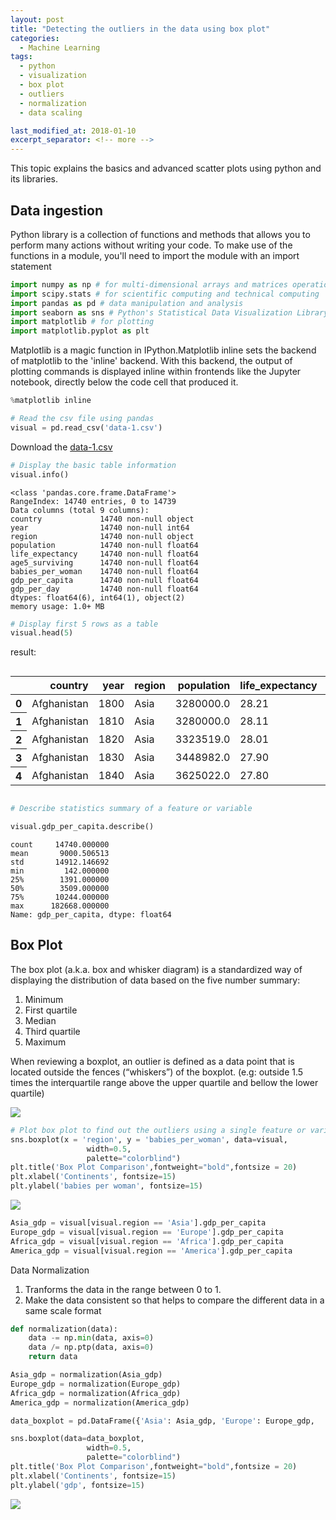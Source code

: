 ```yaml
---
layout: post
title: "Detecting the outliers in the data using box plot"
categories:
  - Machine Learning
tags:
  - python
  - visualization
  - box plot
  - outliers
  - normalization
  - data scaling

last_modified_at: 2018-01-10
excerpt_separator: <!-- more -->
---
```


This topic explains the basics and advanced scatter plots using python and its libraries.
<!-- more -->

## Data ingestion

Python library is a collection of functions and methods that allows you to perform many actions without writing your code.
To make use of the functions in a module, you'll need to import the module with an import statement

```python
import numpy as np # for multi-dimensional arrays and matrices operations
import scipy.stats # for scientific computing and technical computing
import pandas as pd # data manipulation and analysis
import seaborn as sns # Python's Statistical Data Visualization Library
import matplotlib # for plotting
import matplotlib.pyplot as plt
```

Matplotlib is a magic function in IPython.Matplotlib inline sets the backend of matplotlib to the 'inline' backend. With this backend, the output of plotting commands is displayed inline within frontends like the Jupyter notebook, directly below the code cell that produced it.

```python
%matplotlib inline
```


```python
# Read the csv file using pandas
visual = pd.read_csv('data-1.csv')
```
Download the [data-1.csv](https://github.com/dchandra1985/portfolio/blob/gh-pages/data/data-1.zip?raw=true)

```python
# Display the basic table information
visual.info()
```

    <class 'pandas.core.frame.DataFrame'>
    RangeIndex: 14740 entries, 0 to 14739
    Data columns (total 9 columns):
    country             14740 non-null object
    year                14740 non-null int64
    region              14740 non-null object
    population          14740 non-null float64
    life_expectancy     14740 non-null float64
    age5_surviving      14740 non-null float64
    babies_per_woman    14740 non-null float64
    gdp_per_capita      14740 non-null float64
    gdp_per_day         14740 non-null float64
    dtypes: float64(6), int64(1), object(2)
    memory usage: 1.0+ MB



```python
# Display first 5 rows as a table
visual.head(5)
```




result:

<div style="overflow-x:auto;">
<table>
  <thead>
    <tr style="text-align: right;">
      <th></th>
      <th>country</th>
      <th>year</th>
      <th>region</th>
      <th>population</th>
      <th>life_expectancy</th>
      <th>age5_surviving</th>
      <th>babies_per_woman</th>
      <th>gdp_per_capita</th>
      <th>gdp_per_day</th>
    </tr>
  </thead>
  <tbody>
    <tr>
      <th>0</th>
      <td>Afghanistan</td>
      <td>1800</td>
      <td>Asia</td>
      <td>3280000.0</td>
      <td>28.21</td>
      <td>53.142</td>
      <td>7.0</td>
      <td>603.0</td>
      <td>1.650924</td>
    </tr>
    <tr>
      <th>1</th>
      <td>Afghanistan</td>
      <td>1810</td>
      <td>Asia</td>
      <td>3280000.0</td>
      <td>28.11</td>
      <td>53.002</td>
      <td>7.0</td>
      <td>604.0</td>
      <td>1.653662</td>
    </tr>
    <tr>
      <th>2</th>
      <td>Afghanistan</td>
      <td>1820</td>
      <td>Asia</td>
      <td>3323519.0</td>
      <td>28.01</td>
      <td>52.862</td>
      <td>7.0</td>
      <td>604.0</td>
      <td>1.653662</td>
    </tr>
    <tr>
      <th>3</th>
      <td>Afghanistan</td>
      <td>1830</td>
      <td>Asia</td>
      <td>3448982.0</td>
      <td>27.90</td>
      <td>52.719</td>
      <td>7.0</td>
      <td>625.0</td>
      <td>1.711157</td>
    </tr>
    <tr>
      <th>4</th>
      <td>Afghanistan</td>
      <td>1840</td>
      <td>Asia</td>
      <td>3625022.0</td>
      <td>27.80</td>
      <td>52.576</td>
      <td>7.0</td>
      <td>647.0</td>
      <td>1.771389</td>
    </tr>
  </tbody>
</table>
</div>




```python
# Describe statistics summary of a feature or variable

visual.gdp_per_capita.describe()
```




    count     14740.000000
    mean       9000.506513
    std       14912.146692
    min         142.000000
    25%        1391.000000
    50%        3509.000000
    75%       10244.000000
    max      182668.000000
    Name: gdp_per_capita, dtype: float64

## Box Plot

The box plot (a.k.a. box and whisker diagram) is a standardized way of displaying the distribution of data based on the five number summary:
1) Minimum
2) First quartile
3) Median
4) Third quartile
5) Maximum

When reviewing a boxplot, an outlier is defined as a data point that is located outside the fences (“whiskers”) of the boxplot.
(e.g: outside 1.5 times the interquartile range above the upper quartile and bellow the lower quartile)

![]({{"/images/boxplot.png"|absolute_url}})

```python
# Plot box plot to find out the outliers using a single feature or variable
sns.boxplot(x = 'region', y = 'babies_per_woman', data=visual,
                 width=0.5,
                 palette="colorblind")
plt.title('Box Plot Comparison',fontweight="bold",fontsize = 20)
plt.xlabel('Continents', fontsize=15)
plt.ylabel('babies per woman', fontsize=15)
```

![]({{"/images/ML_3_1.png"|absolute_url}})



```python
Asia_gdp = visual[visual.region == 'Asia'].gdp_per_capita
Europe_gdp = visual[visual.region == 'Europe'].gdp_per_capita
Africa_gdp = visual[visual.region == 'Africa'].gdp_per_capita
America_gdp = visual[visual.region == 'America'].gdp_per_capita
```

Data Normalization
1) Tranforms the data in the range between 0 to 1.
2) Make the data consistent so that helps to compare the different data in a same scale format


```python
def normalization(data):
    data -= np.min(data, axis=0)
    data /= np.ptp(data, axis=0)
    return data
```


```python
Asia_gdp = normalization(Asia_gdp)
Europe_gdp = normalization(Europe_gdp)
Africa_gdp = normalization(Africa_gdp)
America_gdp = normalization(America_gdp)
```


```python
data_boxplot = pd.DataFrame({'Asia': Asia_gdp, 'Europe': Europe_gdp,  'Africa' : Africa_gdp,  'America': America_gdp})
```


```python
sns.boxplot(data=data_boxplot,
                 width=0.5,
                 palette="colorblind")
plt.title('Box Plot Comparison',fontweight="bold",fontsize = 20)
plt.xlabel('Continents', fontsize=15)
plt.ylabel('gdp', fontsize=15)
```


![]({{"/images/ML_3_2.png"|absolute_url}})
